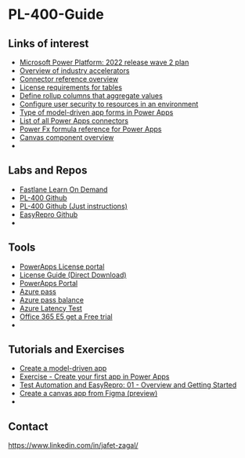 # PL-400-Guide

## Links of interest
- [Microsoft Power Platform: 2022 release wave 2 plan](https://learn.microsoft.com/en-gb/power-platform-release-plan/2022wave2/)
- [Overview of industry accelerators](https://learn.microsoft.com/es-es/dynamics365/industry/accelerators/overview?azureportal=true)
- [Connector reference overview](https://learn.microsoft.com/en-us/connectors/connector-reference/)
- [License requirements for tables](https://learn.microsoft.com/en-us/power-apps/maker/data-platform/data-platform-entity-licenses)
- [Define rollup columns that aggregate values](https://learn.microsoft.com/en-us/power-apps/maker/data-platform/define-rollup-fields)
- [Configure user security to resources in an environment](https://learn.microsoft.com/en-us/power-platform/admin/database-security)
- [Type of model-driven app forms in Power Apps](https://learn.microsoft.com/en-us/power-apps/maker/model-driven-apps/types-forms)
- [List of all Power Apps connectors](https://learn.microsoft.com/en-us/connectors/connector-reference/connector-reference-powerapps-connectors)
- [Power Fx formula reference for Power Apps](https://learn.microsoft.com/en-us/power-platform/power-fx/formula-reference)
- [Canvas component overview](https://learn.microsoft.com/en-us/power-apps/maker/canvas-apps/create-component)
- []()

## Labs and Repos
- [Fastlane Learn On Demand](https://fastlane.learnondemand.net/User/Login?ReturnUrl=%2F)
- [PL-400 Github](https://github.com/MicrosoftLearning/PL-400_Microsoft-Power-Platform-Developer/)
- [PL-400 Github (Just instructions)](https://microsoftlearning.github.io/PL-400_Microsoft-Power-Platform-Developer/)
- [EasyRepro Github](https://github.com/microsoft/EasyRepro)
- []()

## Tools
- [PowerApps License portal](https://powerapps.microsoft.com/en-us/pricing/)
- [License Guide (Direct Download)](https://download.microsoft.com/download/9/5/6/9568EFD0-403D-4AE4-95F0-7FACA2CCB2E4/Power%20Platform%20Licensing%20Guide%20February%202023.pdf)
- [PowerApps Portal](https://powerapps.microsoft.com/en-gb/)
- [Azure pass](https://www.microsoftazurepass.com/)
- [Azure pass balance](https://www.microsoftazuresponsorships.com/balance)
- [Azure Latency Test](https://www.azurespeed.com/Azure/Latency)
- [Office 365 E5 get a Free trial](https://www.microsoft.com/es-mx/microsoft-365/enterprise/office-365-e5?activetab=pivot:overviewtab)
- []()

## Tutorials and Exercises
- [Create a model-driven app](https://learn.microsoft.com/en-us/training/modules/get-started-with-model-driven-apps-in-powerapps/3-create-a-model-driven-app)
- [Exercise - Create your first app in Power Apps](https://learn.microsoft.com/en-us/training/modules/get-started-with-powerapps/5-powerapps-create-first)
- [Test Automation and EasyRepro: 01 - Overview and Getting Started](https://techcommunity.microsoft.com/t5/testingspot-blog/test-automation-and-easyrepro-01-overview-and-getting-started/ba-p/1617726)
- [Create a canvas app from Figma (preview)](https://learn.microsoft.com/en-us/power-apps/maker/canvas-apps/figma/create-app-from-figma)
- []()

## Contact
https://www.linkedin.com/in/jafet-zagal/
